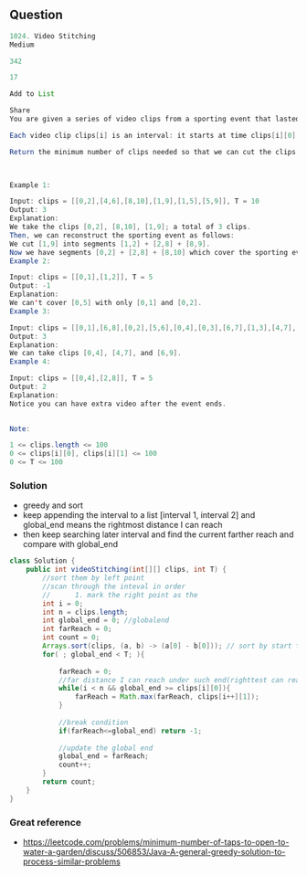 ## Question
```java
1024. Video Stitching
Medium

342

17

Add to List

Share
You are given a series of video clips from a sporting event that lasted T seconds.  These video clips can be overlapping with each other and have varied lengths.

Each video clip clips[i] is an interval: it starts at time clips[i][0] and ends at time clips[i][1].  We can cut these clips into segments freely: for example, a clip [0, 7] can be cut into segments [0, 1] + [1, 3] + [3, 7].

Return the minimum number of clips needed so that we can cut the clips into segments that cover the entire sporting event ([0, T]).  If the task is impossible, return -1.

 

Example 1:

Input: clips = [[0,2],[4,6],[8,10],[1,9],[1,5],[5,9]], T = 10
Output: 3
Explanation: 
We take the clips [0,2], [8,10], [1,9]; a total of 3 clips.
Then, we can reconstruct the sporting event as follows:
We cut [1,9] into segments [1,2] + [2,8] + [8,9].
Now we have segments [0,2] + [2,8] + [8,10] which cover the sporting event [0, 10].
Example 2:

Input: clips = [[0,1],[1,2]], T = 5
Output: -1
Explanation: 
We can't cover [0,5] with only [0,1] and [0,2].
Example 3:

Input: clips = [[0,1],[6,8],[0,2],[5,6],[0,4],[0,3],[6,7],[1,3],[4,7],[1,4],[2,5],[2,6],[3,4],[4,5],[5,7],[6,9]], T = 9
Output: 3
Explanation: 
We can take clips [0,4], [4,7], and [6,9].
Example 4:

Input: clips = [[0,4],[2,8]], T = 5
Output: 2
Explanation: 
Notice you can have extra video after the event ends.
 

Note:

1 <= clips.length <= 100
0 <= clips[i][0], clips[i][1] <= 100
0 <= T <= 100
```

### Solution 
- greedy and sort
- keep appending the interval to a list [interval 1, interval 2] and global_end means the rightmost distance I can reach
- then keep searching later interval and find the current farther reach and compare with global_end
```java
class Solution {
    public int videoStitching(int[][] clips, int T) {
        //sort them by left point 
        //scan through the inteval in order
        //      1. mark the right point as the 
        int i = 0;
        int n = clips.length;
        int global_end = 0; //globalend 
        int farReach = 0;
        int count = 0;
        Arrays.sort(clips, (a, b) -> (a[0] - b[0])); // sort by start time
        for( ; global_end < T; ){
            
            farReach = 0;
            //far distance I can reach under such end(righttest can reach)
            while(i < n && global_end >= clips[i][0]){
                farReach = Math.max(farReach, clips[i++][1]);
            }
            
            //break condition
            if(farReach<=global_end) return -1;
            
            //update the global end
            global_end = farReach;
            count++;
        }
        return count;
    }
}
```

### Great reference
- https://leetcode.com/problems/minimum-number-of-taps-to-open-to-water-a-garden/discuss/506853/Java-A-general-greedy-solution-to-process-similar-problems
